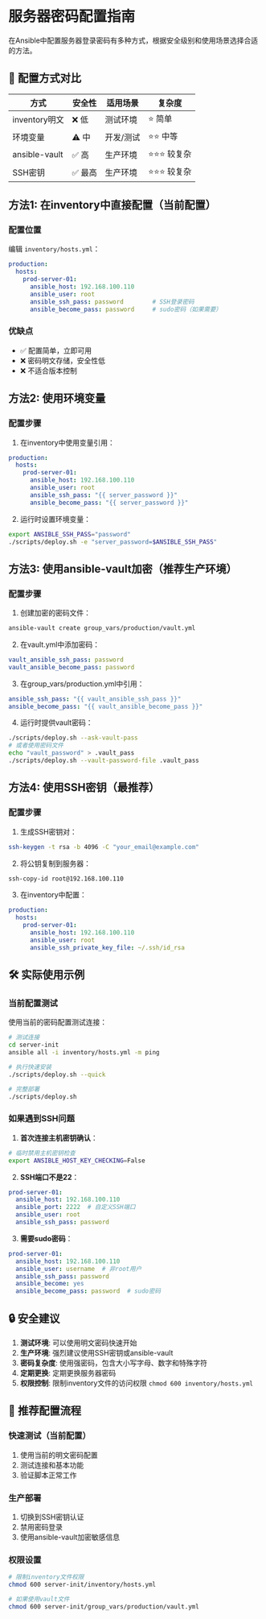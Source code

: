 # 服务器密码配置指南

在Ansible中配置服务器登录密码有多种方式，根据安全级别和使用场景选择合适的方法。

## 🔐 配置方式对比

| 方式 | 安全性 | 适用场景 | 复杂度 |
|------|--------|----------|--------|
| inventory明文 | ❌ 低 | 测试环境 | ⭐ 简单 |
| 环境变量 | ⚠️ 中 | 开发/测试 | ⭐⭐ 中等 |
| ansible-vault | ✅ 高 | 生产环境 | ⭐⭐⭐ 较复杂 |
| SSH密钥 | ✅ 最高 | 生产环境 | ⭐⭐⭐ 较复杂 |

## 方法1: 在inventory中直接配置（当前配置）

### 配置位置
编辑 `inventory/hosts.yml`：

```yaml
production:
  hosts:
    prod-server-01:
      ansible_host: 192.168.100.110
      ansible_user: root
      ansible_ssh_pass: password        # SSH登录密码
      ansible_become_pass: password     # sudo密码（如果需要）
```

### 优缺点
- ✅ 配置简单，立即可用
- ❌ 密码明文存储，安全性低
- ❌ 不适合版本控制

## 方法2: 使用环境变量

### 配置步骤
1. 在inventory中使用变量引用：
```yaml
production:
  hosts:
    prod-server-01:
      ansible_host: 192.168.100.110
      ansible_user: root
      ansible_ssh_pass: "{{ server_password }}"
      ansible_become_pass: "{{ server_password }}"
```

2. 运行时设置环境变量：
```bash
export ANSIBLE_SSH_PASS="password"
./scripts/deploy.sh -e "server_password=$ANSIBLE_SSH_PASS"
```

## 方法3: 使用ansible-vault加密（推荐生产环境）

### 配置步骤

1. 创建加密的密码文件：
```bash
ansible-vault create group_vars/production/vault.yml
```

2. 在vault.yml中添加密码：
```yaml
vault_ansible_ssh_pass: password
vault_ansible_become_pass: password
```

3. 在group_vars/production.yml中引用：
```yaml
ansible_ssh_pass: "{{ vault_ansible_ssh_pass }}"
ansible_become_pass: "{{ vault_ansible_become_pass }}"
```

4. 运行时提供vault密码：
```bash
./scripts/deploy.sh --ask-vault-pass
# 或者使用密码文件
echo "vault_password" > .vault_pass
./scripts/deploy.sh --vault-password-file .vault_pass
```

## 方法4: 使用SSH密钥（最推荐）

### 配置步骤

1. 生成SSH密钥对：
```bash
ssh-keygen -t rsa -b 4096 -C "your_email@example.com"
```

2. 将公钥复制到服务器：
```bash
ssh-copy-id root@192.168.100.110
```

3. 在inventory中配置：
```yaml
production:
  hosts:
    prod-server-01:
      ansible_host: 192.168.100.110
      ansible_user: root
      ansible_ssh_private_key_file: ~/.ssh/id_rsa
```

## 🛠️ 实际使用示例

### 当前配置测试
使用当前的密码配置测试连接：

```bash
# 测试连接
cd server-init
ansible all -i inventory/hosts.yml -m ping

# 执行快速安装
./scripts/deploy.sh --quick

# 完整部署
./scripts/deploy.sh
```

### 如果遇到SSH问题

1. **首次连接主机密钥确认**：
```bash
# 临时禁用主机密钥检查
export ANSIBLE_HOST_KEY_CHECKING=False
```

2. **SSH端口不是22**：
```yaml
prod-server-01:
  ansible_host: 192.168.100.110
  ansible_port: 2222  # 自定义SSH端口
  ansible_user: root
  ansible_ssh_pass: password
```

3. **需要sudo密码**：
```yaml
prod-server-01:
  ansible_host: 192.168.100.110
  ansible_user: username  # 非root用户
  ansible_ssh_pass: password
  ansible_become: yes
  ansible_become_pass: password  # sudo密码
```

## 🔒 安全建议

1. **测试环境**: 可以使用明文密码快速开始
2. **生产环境**: 强烈建议使用SSH密钥或ansible-vault
3. **密码复杂度**: 使用强密码，包含大小写字母、数字和特殊字符
4. **定期更换**: 定期更换服务器密码
5. **权限控制**: 限制inventory文件的访问权限 `chmod 600 inventory/hosts.yml`

## 🎯 推荐配置流程

### 快速测试（当前配置）
1. 使用当前的明文密码配置
2. 测试连接和基本功能
3. 验证脚本正常工作

### 生产部署
1. 切换到SSH密钥认证
2. 禁用密码登录
3. 使用ansible-vault加密敏感信息

### 权限设置
```bash
# 限制inventory文件权限
chmod 600 server-init/inventory/hosts.yml

# 如果使用vault文件
chmod 600 server-init/group_vars/production/vault.yml
``` 